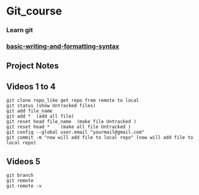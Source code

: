 # Git_course

### Learn git 
### [basic-writing-and-formatting-syntax](https://docs.github.com/en/get-started/writing-on-github/getting-started-with-writing-and-formatting-on-github/basic-writing-and-formatting-syntax)
## Project Notes
## Videos 1 to 4 
	git clone repo_like get repo from remote to local 
	git status (show Untracked files)
	git add file_name
	git add *  (add all file)
	git reset head file_name  (make file Untracked )
	git reset head *    (make all file Untracked )
	git config --global user.email "yourmail@gmail.com"
	git commit -m "now will add file to local repo" (now will add file to local repo)
## Videos 5
	git branch
	git remote
	git remote -v
   